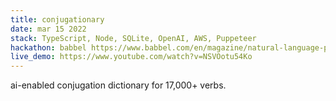 ```yaml
---
title: conjugationary
date: mar 15 2022
stack: TypeScript, Node, SQLite, OpenAI, AWS, Puppeteer
hackathon: babbel https://www.babbel.com/en/magazine/natural-language-processing
live_demo: https://www.youtube.com/watch?v=NSVOotu54Ko
---
```


ai-enabled conjugation dictionary for 17,000+ verbs.
